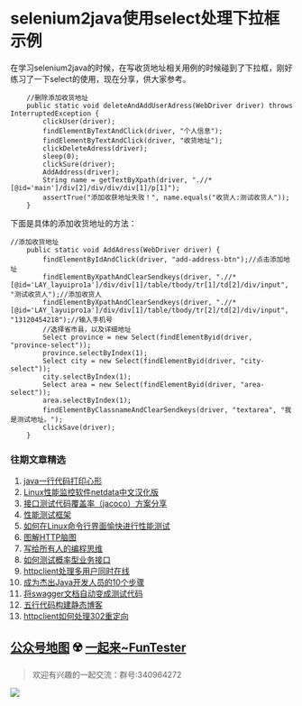 # selenium2java使用select处理下拉框示例


在学习selenium2java的时候，在写收货地址相关用例的时候碰到了下拉框，刚好练习了一下select的使用，现在分享，供大家参考。


```
	//删除添加收货地址
	public static void deleteAndAddUserAdress(WebDriver driver) throws InterruptedException {
		clickUser(driver);
		findElementByTextAndClick(driver, "个人信息");
		findElementByTextAndClick(driver, "收货地址");
		clickDeleteAdress(driver);
		sleep(0);
		clickSure(driver);
		AddAddress(driver);
		String name = getTextByXpath(driver, ".//*[@id='main']/div[2]/div/div/div[1]/p[1]");
		assertTrue("添加收获地址失败！", name.equals("收货人:测试收货人"));
	}
```

下面是具体的添加收货地址的方法：

```
//添加收货地址
	public static void AddAdress(WebDriver driver) {
		findElementByIdAndClick(driver, "add-address-btn");//点击添加地址
		findElementByXpathAndClearSendkeys(driver, ".//*[@id='LAY_layuipro1a']/div/div[1]/table/tbody/tr[1]/td[2]/div/input", "测试收货人");//添加收货人
		findElementByXpathAndClearSendkeys(driver, ".//*[@id='LAY_layuipro1a']/div/div[1]/table/tbody/tr[2]/td[2]/div/input", "13120454218");//输入手机号
		//选择省市县，以及详细地址
		Select province = new Select(findElementByid(driver, "province-select"));
		province.selectByIndex(1);
		Select city = new Select(findElementByid(driver, "city-select"));
		city.selectByIndex(1);			
		Select area = new Select(findElementByid(driver, "area-select"));
		area.selectByIndex(1);
		findElementByClassnameAndClearSendkeys(driver, "textarea", "我是测试地址。");
		clickSave(driver);
	}
```

### 往期文章精选

1. [java一行代码打印心形](https://mp.weixin.qq.com/s/QPSryoSbViVURpSa9QXtpg)
2. [Linux性能监控软件netdata中文汉化版](https://mp.weixin.qq.com/s/fdXtK-5WwKnxjLZdyg6-nA)
3. [接口测试代码覆盖率（jacoco）方案分享](https://mp.weixin.qq.com/s/D73Sq6NLjeRKN8aCpGLOjQ)
4. [性能测试框架](https://mp.weixin.qq.com/s/3_09j7-5ex35u30HQRyWug)
5. [如何在Linux命令行界面愉快进行性能测试](https://mp.weixin.qq.com/s/fwGqBe1SpA2V0lPfAOd04Q)
6. [图解HTTP脑图](https://mp.weixin.qq.com/s/100Vm8FVEuXs0x6rDGTipw)
7. [写给所有人的编程思维](https://mp.weixin.qq.com/s/Oj33UCnYfbUgzsBzEm2GPQ)
8. [如何测试概率型业务接口](https://mp.weixin.qq.com/s/kUVffhjae3eYivrGqo6ZMg)
9. [httpclient处理多用户同时在线](https://mp.weixin.qq.com/s/Nuc30Fwy6-Qyr-Pc65t1_g)
10. [成为杰出Java开发人员的10个步骤](https://mp.weixin.qq.com/s/UCNOTSzzvTXwiUX6xpVlyA)
11. [将swagger文档自动变成测试代码](https://mp.weixin.qq.com/s/SY8mVenj0zMe5b47GS9VSQ)
12. [五行代码构建静态博客](https://mp.weixin.qq.com/s/hZnimJOg5OqxRSDyFvuiiQ)
13. [httpclient如何处理302重定向](https://mp.weixin.qq.com/s/vg354AjPKhIZsnSu4GZjZg)

## [公众号地图](https://mp.weixin.qq.com/s/CJJ2g-RqzfBsbCCYKKp5pQ) ☢️ [一起来~FunTester](http://mp.weixin.qq.com/s?__biz=MzU4MTE2NDEyMQ==&mid=2247483866&idx=3&sn=2ef9d9bdcc49b5e52fcb3b6f35396a5e&chksm=fd4a8cecca3d05fafee68d4a9f9024ffc950cb66809d28f0ec3f8ee1ce280349f27d5352314c&scene=21#wechat_redirect)

> 欢迎有兴趣的一起交流：群号:340964272

![](/blog/pic/201712120951590031.png)

<script src="/blog/js/bubbly.js"></script>
<script src="/blog/js/article.js"></script>